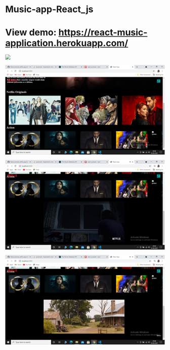 # Music-app-React_js



# View demo: https://react-music-application.herokuapp.com/


<img src="https://github.com/vishnusiju/React_Netflix/blob/main/demo-img/music-1.png"><br>

<img src="https://github.com/vishnusiju/React_Netflix/blob/main/NF-R/nr2.png"><br>

<img src="https://github.com/vishnusiju/React_Netflix/blob/main/NF-R/nr3.png"><br>

<img src="https://github.com/vishnusiju/React_Netflix/blob/main/NF-R/nr4.png"><br>
